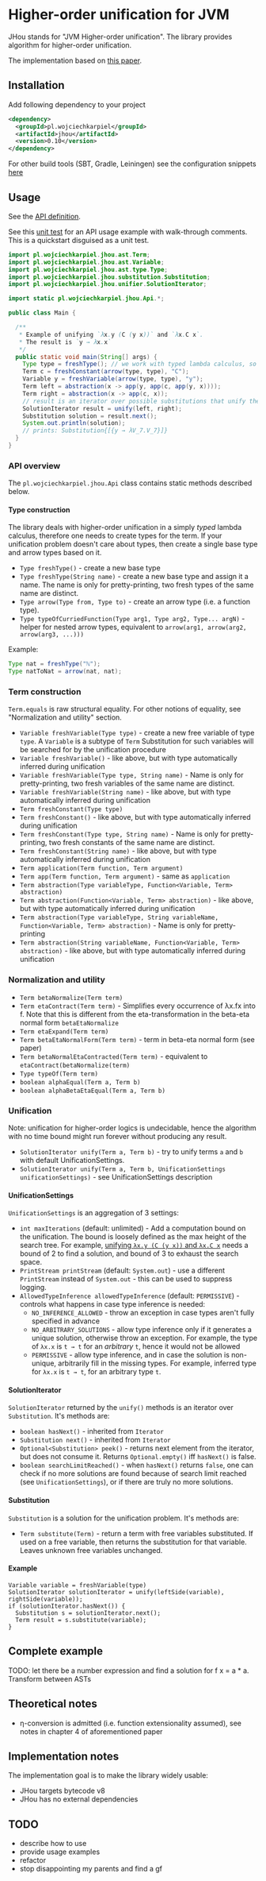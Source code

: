 # Higher-order unification for JVM

JHou stands for "JVM Higher-order unification".
The library provides algorithm for higher-order unification.

The implementation based on
[this paper](https://www21.in.tum.de/teaching/sar/SS20/5.pdf).

## Installation

Add following dependency to your project

```xml
<dependency>
  <groupId>pl.wojciechkarpiel</groupId>
  <artifactId>jhou</artifactId>
  <version>0.10</version>
</dependency>
```

For other build tools (SBT, Gradle, Leiningen) see the configuration snippets
[here](https://central.sonatype.com/artifact/pl.wojciechkarpiel/jhou)

## Usage

See the
[API definition](src/main/java/pl/wojciechkarpiel/jhou/Api.java).

See this [unit test](src/test/java/pl/wojciechkarpiel/jhou/api/ApiTest.java)
for an API usage example with walk-through comments.
This is a quickstart disguised as a unit test.

```java
import pl.wojciechkarpiel.jhou.ast.Term;
import pl.wojciechkarpiel.jhou.ast.Variable;
import pl.wojciechkarpiel.jhou.ast.type.Type;
import pl.wojciechkarpiel.jhou.substitution.Substitution;
import pl.wojciechkarpiel.jhou.unifier.SolutionIterator;

import static pl.wojciechkarpiel.jhou.Api.*;

public class Main {

  /**
   * Example of unifying `λx.y (C (y x))` and `λx.C x`.
   * The result is `y → λx.x`
   */
  public static void main(String[] args) {
    Type type = freshType(); // we work with typed lambda calculus, so we need some type
    Term c = freshConstant(arrow(type, type), "C");
    Variable y = freshVariable(arrow(type, type), "y");
    Term left = abstraction(x -> app(y, app(c, app(y, x))));
    Term right = abstraction(x -> app(c, x));
    // result is an iterator over possible substitutions that unify the two sides
    SolutionIterator result = unify(left, right);
    Substitution solution = result.next();
    System.out.println(solution);
    // prints: Substitution{[{y → λV_7.V_7}]}
  }
}
```

### API overview

The `pl.wojciechkarpiel.jhou.Api` class contains static methods
described below.

#### Type construction

The library deals with higher-order unification in a simply *typed* lambda calculus,
therefore one needs to create types for the term. If your unification problem
doesn't care about types, then create a single base type and arrow types based on it.

* `Type freshType()` - create a new base type
* `Type freshType(String name)` - create a new base type and assign it a name.
  The name is only for pretty-printing, two fresh types of the same name are distinct.
* `Type arrow(Type from, Type to)` - create an arrow type (i.e. a function type).
* `Type typeOfCurriedFunction(Type arg1, Type arg2, Type... argN)` - helper for nested
  arrow types, equivalent to `arrow(arg1, arrow(arg2, arrow(arg3, ...)))`

Example:

```java
Type nat = freshType("ℕ");
Type natToNat = arrow(nat, nat);
```

### Term construction

`Term.equals` is raw structural equality. For other notions of equality, see "Normalization and utility" section.

* `Variable freshVariable(Type type)` - create a new free variable of type `type`. A `Variable` is a subtype of `Term`
  Substitution for such variables will be searched for by the unification procedure
* `Variable freshVariable()` - like above, but with type automatically inferred during unification
* `Variable freshVariable(Type type, String name)` - Name is only for pretty-printing, two fresh variables of the same
  name are distinct.
* `Variable freshVariable(String name)` - like above, but with type automatically inferred during unification
* `Term freshConstant(Type type)`
* `Term freshConstant()` - like above, but with type automatically inferred during unification
* `Term freshConstant(Type type, String name)` - Name is only for pretty-printing, two fresh constants of the same name
  are distinct.
* `Term freshConstant(String name)` - like above, but with type automatically inferred during unification
* `Term application(Term function, Term argument)`
* `Term app(Term function, Term argument)` - same as `application`
* `Term abstraction(Type variableType, Function<Variable, Term> abstraction)`
* `Term abstraction(Function<Variable, Term> abstraction)`  - like above, but with type automatically inferred during
  unification
* `Term abstraction(Type variableType, String variableName, Function<Variable, Term> abstraction)` - Name is only for
  pretty-printing
* `Term abstraction(String variableName, Function<Variable, Term> abstraction)` - like above, but with type
  automatically inferred during unification

### Normalization and utility

* `Term betaNormalize(Term term)`
* `Term etaContract(Term term)` - Simplifies every occurrence of λx.fx into f.
  Note that this is different from the eta-transformation
  in the beta-eta normal form `betaEtaNormalize`
* `Term etaExpand(Term term)`
* `Term betaEtaNormalForm(Term term)` - term in beta-eta normal form (see paper)
* `Term betaNormalEtaContracted(Term term)` - equivalent to `etaContract(betaNormalize(term)`
* `Type typeOf(Term term)`
* `boolean alphaEqual(Term a, Term b)`
* `boolean alphaBetaEtaEqual(Term a, Term b)`

### Unification

Note: unification for higher-order logics is undecidable, hence the algorithm with
no time bound might run forever without producing any result.

* `SolutionIterator unify(Term a, Term b)` - try to unify terms `a` and `b` with default UnificationSettings.
* `SolutionIterator unify(Term a, Term b, UnificationSettings unificationSettings)` - see UnificationSettings
  description

#### UnificationSettings

`UnificationSettings` is an aggregation of 3 settings:

* `int maxIterations` (default: unlimited) - Add a computation bound on the unification.
  The bound is loosely defined as the max height of the search tree.
  For example,
  [unifying `λx.y (C (y x))` and `λx.C x`](src/test/java/pl/wojciechkarpiel/jhou/api/ApiTest.java)
  needs a bound of 2 to find a solution, and bound of 3 to exhaust the search space.
* `PrintStream printStream` (default: `System.out`) - use a different `PrintStream` instead of `System.out` -
  this can be used to suppress logging.
* `AllowedTypeInference allowedTypeInference` (default: `PERMISSIVE`) - controls what happens in case type inference is
  needed:
  * `NO_INFERENCE_ALLOWED` - throw an exception in case types aren't fully specified in advance
  * `NO_ARBITRARY_SOLUTIONS` - allow type inference only if it generates a unique solution, otherwise throw
    an exception. For example, the type of `λx.x` is `t → t` for an *arbitrary* `t`, hence it would not be allowed
  * `PERMISSIVE` - allow type inference, and in case the solution is non-unique, arbitrarily fill in the missing types.
    For example, inferred type for `λx.x` is `t → t`, for an arbitrary type `t`.

#### SolutionIterator

`SolutionIterator` returned by the `unify()` methods is an iterator over `Substitution`.
It's methods are:

* `boolean hasNext()` - inherited from `Iterator`
* `Substitution next()` - inherited from `Iterator`
* `Optional<Substitution> peek()` - returns next element from the iterator, but does not consume it.
  Returns `Optional.empty()` iff `hasNext()` is false.
* `boolean searchLimitReached()` - when `hasNext()` returns `false`, one can check
  if no more solutions are found because of search limit reached (see `UnificationSettings`),
  or if there are truly no more solutions.

#### Substitution

`Substitution` is a solution for the unification problem. It's methods are:

* `Term substitute(Term)` - return a term with free variables substituted.
  If used on a free variable, then returns the substitution for that variable.
  Leaves unknown free variables unchanged.

#### Example

```
Variable variable = freshVariable(type)
SolutionIterator solutionIterator = unify(leftSide(variable), rightSide(variable));
if (solutionIterator.hasNext()) {
  Substitution s = solutionIterator.next();
  Term result = s.substitute(variable);
}
```

## Complete example

TODO: let there be a number expression and find a solution for f x = a * a.
Transform between ASTs

<!-- See [Number expression example](src/test/java/pl/wojciechkarpiel/jhou/example/Example1.java) -->

## Theoretical notes

* η-conversion is admitted (i.e. function extensionality assumed),
  see notes in chapter 4 of aforementioned paper

## Implementation notes

The implementation goal is to make the library widely usable:

* JHou targets bytecode v8
* JHou has no external dependencies

## TODO

* describe how to use
* provide usage examples
* refactor
* stop disappointing my parents and find a gf